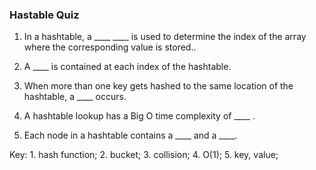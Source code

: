 ### Hastable Quiz

1. In a hashtable, a \_\_\_\_ \_\_\_\_ is used to determine the index of the array where the corresponding value is stored..

2. A \_\_\_\_ is contained at each index of the hashtable.

3. When more than one key gets hashed to the same location of the hashtable, a \_\_\_\_ occurs.

4. A hashtable lookup has a Big O time complexity of \_\_\_\_ .

5. Each node in a hashtable contains a \_\_\_\_ and a \_\_\_\_.

Key: 1. hash function; 2. bucket; 3. collision; 4. O(1); 5. key, value;
